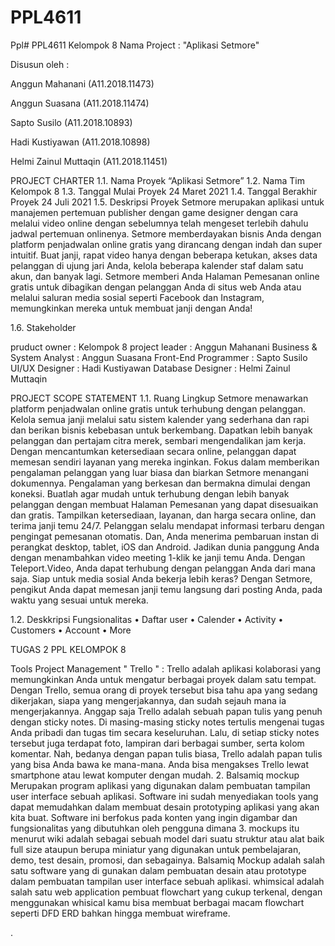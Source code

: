 # PPL4611

Ppl# PPL4611 Kelompok 8 Nama Project : "Aplikasi Setmore"

Disusun oleh :

Anggun Mahanani (A11.2018.11473)

Anggun Suasana (A11.2018.11474)

Sapto Susilo (A11.2018.10893)

Hadi Kustiyawan (A11.2018.10898)

Helmi Zainul Muttaqin (A11.2018.11451)



PROJECT CHARTER 1.1. Nama Proyek “Aplikasi Setmore” 1.2. Nama Tim Kelompok 8 1.3. Tanggal Mulai Proyek 24 Maret 2021 1.4. Tanggal Berakhir Proyek 24 Juli 2021 1.5. Deskripsi Proyek Setmore merupakan aplikasi untuk manajemen pertemuan publisher dengan game designer dengan cara melalui video online dengan sebelumnya telah mengeset terlebih dahulu jadwal pertemuan onlinenya. Setmore memberdayakan bisnis Anda dengan platform penjadwalan online gratis yang dirancang dengan indah dan super intuitif. Buat janji, rapat video hanya dengan beberapa ketukan, akses data pelanggan di ujung jari Anda, kelola beberapa kalender staf dalam satu akun, dan banyak lagi. Setmore memberi Anda Halaman Pemesanan online gratis untuk dibagikan dengan pelanggan Anda di situs web Anda atau melalui saluran media sosial seperti Facebook dan Instagram, memungkinkan mereka untuk membuat janji dengan Anda!

1.6. Stakeholder

pruduct owner : Kelompok 8 
project leader : Anggun Mahanani 
Business & System Analyst : Anggun Suasana 
Front-End Programmer : Sapto Susilo 
UI/UX Designer : Hadi Kustiyawan 
Database Designer : Helmi Zainul Muttaqin

PROJECT SCOPE STATEMENT 
1.1. Ruang Lingkup Setmore menawarkan platform penjadwalan online gratis untuk terhubung dengan pelanggan. Kelola semua janji melalui satu sistem kalender yang sederhana dan rapi dan berikan bisnis kebebasan untuk berkembang. Dapatkan lebih banyak pelanggan dan pertajam citra merek, sembari mengendalikan jam kerja. Dengan mencantumkan ketersediaan secara online, pelanggan dapat memesan sendiri layanan yang mereka inginkan. Fokus dalam memberikan pengalaman pelanggan yang luar biasa dan biarkan Setmore menangani dokumennya. Pengalaman yang berkesan dan bermakna dimulai dengan koneksi. Buatlah agar mudah untuk terhubung dengan lebih banyak pelanggan dengan membuat Halaman Pemesanan yang dapat disesuaikan dan gratis. Tampilkan ketersediaan, layanan, dan harga secara online, dan terima janji temu 24/7. Pelanggan selalu mendapat informasi terbaru dengan pengingat pemesanan otomatis. Dan, Anda menerima pembaruan instan di perangkat desktop, tablet, iOS dan Android. Jadikan dunia panggung Anda dengan menambahkan video meeting 1-klik ke janji temu Anda. Dengan Teleport.Video, Anda dapat terhubung dengan pelanggan Anda dari mana saja. Siap untuk media sosial Anda bekerja lebih keras? Dengan Setmore, pengikut Anda dapat memesan janji temu langsung dari posting Anda, pada waktu yang sesuai untuk mereka.

1.2. Deskkripsi Fungsionalitas • Daftar user • Calender • Activity • Customers • Account • More

TUGAS 2 PPL KELOMPOK 8

Tools Project Management " Trello " : Trello adalah aplikasi kolaborasi yang memungkinkan Anda untuk mengatur berbagai proyek dalam satu tempat. Dengan Trello, semua orang di proyek tersebut bisa tahu apa yang sedang dikerjakan, siapa yang mengerjakannya, dan sudah sejauh mana ia mengerjakannya.
Anggap saja Trello adalah sebuah papan tulis yang penuh dengan sticky notes. Di masing-masing sticky notes tertulis mengenai tugas Anda pribadi dan tugas tim secara keseluruhan. Lalu, di setiap sticky notes tersebut juga terdapat foto, lampiran dari berbagai sumber, serta kolom komentar.
Nah, bedanya dengan papan tulis biasa, Trello adalah papan tulis yang bisa Anda bawa ke mana-mana. Anda bisa mengakses Trello lewat smartphone atau lewat komputer dengan mudah. 
2. Balsamiq mockup Merupakan program aplikasi yang digunakan dalam pembuatan tampilan user interface sebuah aplikasi. Software ini sudah menyediakan tools yang dapat memudahkan dalam membuat desain prototyping aplikasi yang akan kita buat. Software ini berfokus pada konten yang ingin digambar dan fungsionalitas yang dibutuhkan oleh pengguna dimana 
3. mockups itu menurut wiki adalah sebagai sebuah model dari suatu struktur atau alat baik full size ataupun berupa miniatur yang digunakan untuk pembelajaran, demo, test desain, promosi, dan sebagainya.
Balsamiq Mockup adalah salah satu software yang di gunakan dalam pembuatan desain atau prototype dalam pembuatan tampilan user interface sebuah aplikasi.
whimsical adalah salah satu web application pembuat flowchart yang cukup terkenal, dengan menggunakan whisical kamu bisa membuat berbagai macam flowchart seperti DFD ERD bahkan hingga membuat wireframe.
















.
